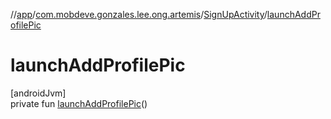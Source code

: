 //[app](../../../index.md)/[com.mobdeve.gonzales.lee.ong.artemis](../index.md)/[SignUpActivity](index.md)/[launchAddProfilePic](launch-add-profile-pic.md)

# launchAddProfilePic

[androidJvm]\
private fun [launchAddProfilePic](launch-add-profile-pic.md)()
